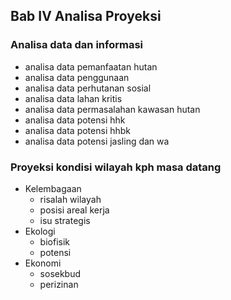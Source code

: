 ## Bab IV Analisa Proyeksi
### Analisa data dan informasi
- analisa data pemanfaatan hutan 
- analisa data penggunaan
- analisa data perhutanan sosial
- analisa data lahan kritis
- analisa data permasalahan kawasan hutan
- analisa data potensi hhk
- analisa data potensi hhbk
- analisa data potensi jasling dan wa
### Proyeksi kondisi wilayah kph masa datang
- Kelembagaan
	- risalah wilayah
	- posisi areal kerja
	- isu strategis
- Ekologi
	- biofisik
	- potensi
- Ekonomi
	- sosekbud
	- perizinan